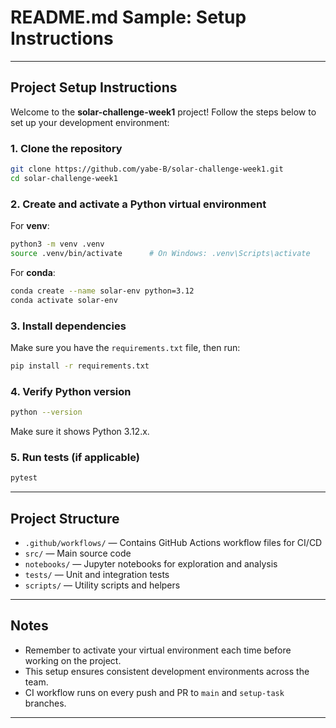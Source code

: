 

# README.md Sample: Setup Instructions

---

## Project Setup Instructions

Welcome to the **solar-challenge-week1** project! Follow the steps below to set up your development environment:

### 1. Clone the repository

```bash
git clone https://github.com/yabe-B/solar-challenge-week1.git
cd solar-challenge-week1
```

### 2. Create and activate a Python virtual environment

For **venv**:

```bash
python3 -m venv .venv
source .venv/bin/activate      # On Windows: .venv\Scripts\activate
```

For **conda**:

```bash
conda create --name solar-env python=3.12
conda activate solar-env
```

### 3. Install dependencies

Make sure you have the `requirements.txt` file, then run:

```bash
pip install -r requirements.txt
```

### 4. Verify Python version

```bash
python --version
```

Make sure it shows Python 3.12.x.

### 5. Run tests (if applicable)

```bash
pytest
```

---

## Project Structure

* `.github/workflows/` — Contains GitHub Actions workflow files for CI/CD
* `src/` — Main source code
* `notebooks/` — Jupyter notebooks for exploration and analysis
* `tests/` — Unit and integration tests
* `scripts/` — Utility scripts and helpers

---

## Notes

* Remember to activate your virtual environment each time before working on the project.
* This setup ensures consistent development environments across the team.
* CI workflow runs on every push and PR to `main` and `setup-task` branches.

---

